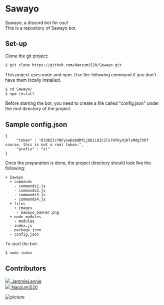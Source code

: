 # Sawayo
Sawayo, a discord bot for osu!  
This is a repository of Sawayo bot.

## Set-up
Clone the git project:
```bash
$ git clone https://github.com/Naozumi520/Sawayo.git
```
This project uses node and npm. Use the following command if you don't have them locally installed.
```bash
$ cd Sawayo/
$ npm install
```
Before starting the bot, you need to create a file called "config.json" under the root directory of the project.
## Sample config.json
	{
         "token" : "8ld6ZJcYNFyswDabQMfLjQ6iL8Zc2ls7UYkyUjHlvMdg7XOf course, this is not a real token.", 
         "prefix" : "s!" 
	}
Once the preparation is done, the project directory should look like the following:
```
+ Sawayo
  + commands
    - commands1.js
    - commands2.js
    - commands3.js
    - commands4.js
  + files
    + images
     - Sawayo_banner.png
  + node_modules
    - modules
  - index.js
  - package.json 
  - config.json
```

To start the bot:
```bash
$ node index
```

## Contributors
[![](https://github.com/JammieLannie.png?size=50)  JammieLannie](https://github.com/JammieLannie)  
[![](https://github.com/Naozumi520.png?size=50)  Naozumi520](https://github.com/Naozumi520)

![picture](files/images/Sawayo_banner.png)
